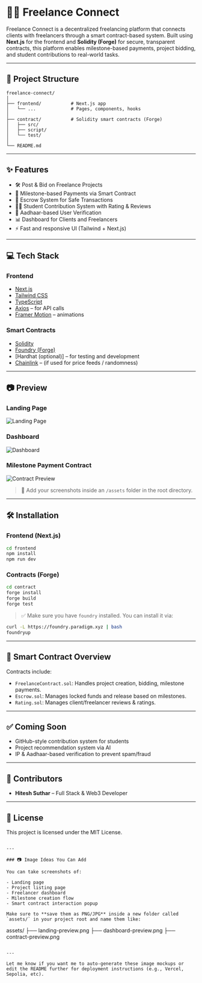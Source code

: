 
# 🧑‍💻 Freelance Connect

Freelance Connect is a decentralized freelancing platform that connects clients with freelancers through a smart contract-based system. Built using **Next.js** for the frontend and **Solidity (Forge)** for secure, transparent contracts, this platform enables milestone-based payments, project bidding, and student contributions to real-world tasks.

---

## 🚀 Project Structure

```
freelance-connect/
│
├── frontend/           # Next.js app
│   └── ...             # Pages, components, hooks
│
├── contract/           # Solidity smart contracts (Forge)
│   ├── src/
│   ├── script/
│   └── test/
│
└── README.md
```

---

## ✨ Features

- 🛠️ Post & Bid on Freelance Projects
- 💸 Milestone-based Payments via Smart Contract
- 🔐 Escrow System for Safe Transactions
- 🧑‍🎓 Student Contribution System with Rating & Reviews
- 🪪 Aadhaar-based User Verification
- 📊 Dashboard for Clients and Freelancers
- ⚡ Fast and responsive UI (Tailwind + Next.js)

---

## 💻 Tech Stack

### Frontend
- [Next.js](https://nextjs.org/)
- [Tailwind CSS](https://tailwindcss.com/)
- [TypeScript](https://www.typescriptlang.org/)
- [Axios](https://axios-http.com/) – for API calls
- [Framer Motion](https://www.framer.com/motion/) – animations

### Smart Contracts
- [Solidity](https://soliditylang.org/)
- [Foundry (Forge)](https://book.getfoundry.sh/)
- [Hardhat (optional)] – for testing and development
- [Chainlink](https://chain.link/) – (if used for price feeds / randomness)

---

## 📷 Preview

### Landing Page
![Landing Page](./assets/landing-preview.png)

### Dashboard
![Dashboard](./assets/dashboard-preview.png)

### Milestone Payment Contract
![Contract Preview](./assets/contract-preview.png)

> 📁 Add your screenshots inside an `/assets` folder in the root directory.

---

## 🛠️ Installation

### Frontend (Next.js)

```bash
cd frontend
npm install
npm run dev
```

### Contracts (Forge)

```bash
cd contract
forge install
forge build
forge test
```

> ✅ Make sure you have `foundry` installed. You can install it via:
```bash
curl -L https://foundry.paradigm.xyz | bash
foundryup
```

---

## 📝 Smart Contract Overview

Contracts include:

- `FreelanceContract.sol`: Handles project creation, bidding, milestone payments.
- `Escrow.sol`: Manages locked funds and release based on milestones.
- `Rating.sol`: Manages client/freelancer reviews & ratings.

---

## ✅ Coming Soon

- GitHub-style contribution system for students
- Project recommendation system via AI
- IP & Aadhaar-based verification to prevent spam/fraud

---

## 🙌 Contributors

- **Hitesh Suthar** – Full Stack & Web3 Developer

---

## 📄 License

This project is licensed under the MIT License.
```

---

### 📷 Image Ideas You Can Add

You can take screenshots of:

- Landing page
- Project listing page
- Freelancer dashboard
- Milestone creation flow
- Smart contract interaction popup

Make sure to **save them as PNG/JPG** inside a new folder called `assets/` in your project root and name them like:
```
assets/
├── landing-preview.png
├── dashboard-preview.png
├── contract-preview.png
```

---

Let me know if you want me to auto-generate these image mockups or edit the README further for deployment instructions (e.g., Vercel, Sepolia, etc).
